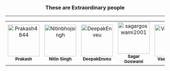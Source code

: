 <!--suppress HtmlDeprecatedAttribute -->

<div align="center">
  <h3>These are Extraordinary people</h3>
</div>

---

<!-- readme: contributors -start -->
<table>
<tr>
    <td align="center">
        <a href="https://github.com/Prakash4844">
            <img src="https://avatars.githubusercontent.com/u/81550376?v=4" width="100;" alt="Prakash4844"/>
            <br />
            <sub><b>Prakash</b></sub>
        </a>
    </td>
    <td align="center">
            <a href="https://github.com/Nitinbhojsingh">
                <img src="https://avatars.githubusercontent.com/u/80892374?v=4" width="100;" alt="Nitinbhojsingh"/>
                <br />
                <sub><b>Nitin Singh</b></sub>
            </a>
        </td>
    <td align="center">
            <a href="https://github.com/DeepakEnveu">
                <img src="https://avatars.githubusercontent.com/u/122348221?v=4" width="100;" alt="DeepakEnveu"/>
                <br />
                <sub><b>DeepakEnveu</b></sub>
            </a>
        </td>
    <td align="center">
            <a href="https://github.com/sagargoswami2001">
                <img src="https://avatars.githubusercontent.com/u/88379870?v=4" width="100;" alt="sagargoswami2001"/>
                <br />
                <sub><b>Sagar Goswami</b></sub>
            </a>
        </td>
    <td align="center">
            <a href="https://github.com/VasylHulpak">
                <img src="https://avatars.githubusercontent.com/u/76429065?v=4" width="100;" alt="VasylHulpak"/>
                <br />
                <sub><b>VasylHulpak</b></sub>
            </a>
        </td></tr>
</table>
<!-- readme: contributors -end -->
